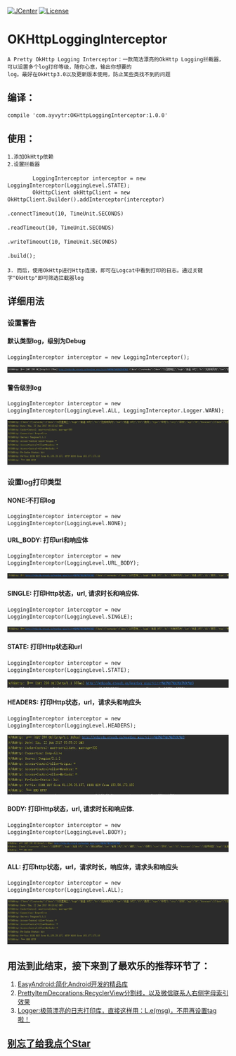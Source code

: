 [![JCenter](https://img.shields.io/badge/jCenter-1.0.0-re.svg)](https://bintray.com/ayvytr/maven/OKHttpLoggingInterceptor/_latestVersion)
[![License](https://img.shields.io/badge/License-Apache--2.0%20-blue.svg)](license)

# OKHttpLoggingInterceptor
	A Pretty OkHttp Logging Interceptor：一款简洁漂亮的OkHttp Logging拦截器，可以设置多个log打印等级，随你心意，输出你想要的
	log。最好在OkHttp3.0以及更新版本使用，防止某些类找不到的问题

## 编译：
	compile 'com.ayvytr:OKHttpLoggingInterceptor:1.0.0'

## 使用：

	1.添加OkHttp依赖
	2.设置拦截器

			LoggingInterceptor interceptor = new LoggingInterceptor(LoggingLevel.STATE);
	        OkHttpClient okHttpClient = new OkHttpClient.Builder().addInterceptor(interceptor)
	                                                              .connectTimeout(10, TimeUnit.SECONDS)
	                                                              .readTimeout(10, TimeUnit.SECONDS)
	                                                              .writeTimeout(10, TimeUnit.SECONDS)
	                                                  			  .build();

	3. 而后，使用OkHttp进行Http连接，即可在Logcat中看到打印的日志。通过关键字"OkHttp"即可筛选拦截器log

## 详细用法

### 设置警告


#### 默认类型log，级别为Debug
	
	LoggingInterceptor interceptor = new LoggingInterceptor();

![](photos/log_default.jpg)


#### 警告级别log
	LoggingInterceptor interceptor = new LoggingInterceptor(LoggingLevel.ALL, LoggingInterceptor.Logger.WARN);

![](photos/log_all.jpg)

### 设置log打印类型


#### NONE:不打印log

	LoggingInterceptor interceptor = new LoggingInterceptor(LoggingLevel.NONE);

#### URL_BODY: 打印url和响应体

	LoggingInterceptor interceptor = new LoggingInterceptor(LoggingLevel.URL_BODY);

![](photos/log_url_body.jpg)

#### SINGLE: 打印Http状态，url, 请求时长和响应体.

	LoggingInterceptor interceptor = new LoggingInterceptor(LoggingLevel.SINGLE);

![](photos/log_url_body.jpg)


#### STATE: 打印Http状态和url

	LoggingInterceptor interceptor = new LoggingInterceptor(LoggingLevel.STATE);

![](photos/log_state.jpg)


#### HEADERS: 打印Http状态，url，请求头和响应头

	LoggingInterceptor interceptor = new LoggingInterceptor(LoggingLevel.HEADERS);

![](photos/log_headers.jpg)


#### BODY: 打印Http状态，url, 请求时长和响应体.

	LoggingInterceptor interceptor = new LoggingInterceptor(LoggingLevel.BODY);

![](photos/log_body.jpg)


#### ALL: 打印http状态，url，请求时长，响应体，请求头和响应头

	LoggingInterceptor interceptor = new LoggingInterceptor(LoggingLevel.ALL);

![](photos/log_all.jpg)



## 用法到此结束，接下来到了最欢乐的推荐环节了：

1. [EasyAndroid:简化Android开发的精品库](https://github.com/Ayvytr/EasyAndroid)
2. [PrettyItemDecorations:RecyclerView分割线，以及微信联系人右侧字母索引效果](https://github.com/Ayvytr/PrettyItemDecorations)
3. [Logger:极简漂亮的日志打印库，直接这样用：L.e(msg)，不用再设置tag啦！](https://github.com/Ayvytr/Logger)

## [别忘了给我点个Star](https://github.com/Ayvytr/OKHttpLoggingInterceptor)
